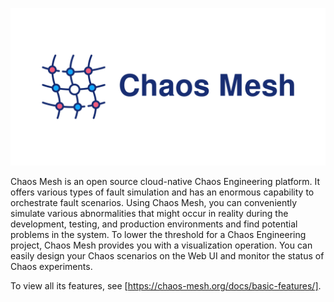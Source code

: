 ![Chaos Mesh Social Preview](./chaos-mesh-social-preview.png)

Chaos Mesh is an open source cloud-native Chaos Engineering platform. It offers various types of fault simulation and has an enormous capability to orchestrate fault scenarios. Using Chaos Mesh, you can conveniently simulate various abnormalities that might occur in reality during the development, testing, and production environments and find potential problems in the system. To lower the threshold for a Chaos Engineering project, Chaos Mesh provides you with a visualization operation. You can easily design your Chaos scenarios on the Web UI and monitor the status of Chaos experiments.

To view all its features, see [https://chaos-mesh.org/docs/basic-features/].
